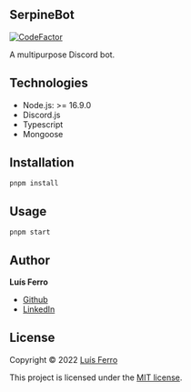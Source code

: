 ## SerpineBot

[![CodeFactor](https://www.codefactor.io/repository/github/luferro/serpinebot/badge)](https://www.codefactor.io/repository/github/luferro/serpinebot)

A multipurpose Discord bot.

## Technologies

-   Node.js: >= 16.9.0
-   Discord.js
-   Typescript
-   Mongoose

## Installation

```
pnpm install
```

## Usage

```
pnpm start
```

## Author

**Luís Ferro**

-   [Github](https://github.com/luferro)
-   [LinkedIn](https://www.linkedin.com/in/luis-ferro/)

## License

Copyright © 2022 [Luís Ferro](https://github.com/luferro)

This project is licensed under the [MIT license](LICENSE).

